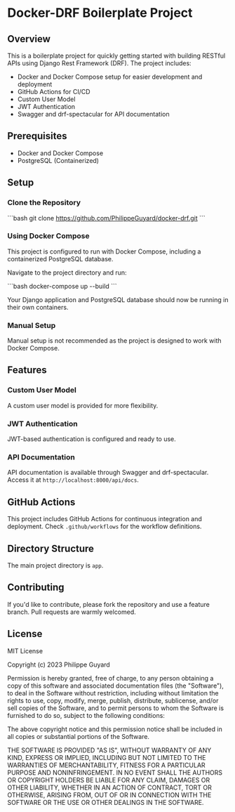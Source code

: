 # Docker-DRF Boilerplate Project

## Overview

This is a boilerplate project for quickly getting started with building RESTful APIs using Django Rest Framework (DRF). The project includes:

- Docker and Docker Compose setup for easier development and deployment
- GitHub Actions for CI/CD
- Custom User Model
- JWT Authentication
- Swagger and drf-spectacular for API documentation

## Prerequisites

- Docker and Docker Compose
- PostgreSQL (Containerized)

## Setup

### Clone the Repository

\```bash
git clone https://github.com/PhilippeGuyard/docker-drf.git
\```

### Using Docker Compose

This project is configured to run with Docker Compose, including a containerized PostgreSQL database.

Navigate to the project directory and run:

\```bash
docker-compose up --build
\```

Your Django application and PostgreSQL database should now be running in their own containers.

### Manual Setup

Manual setup is not recommended as the project is designed to work with Docker Compose.

## Features

### Custom User Model

A custom user model is provided for more flexibility.

### JWT Authentication

JWT-based authentication is configured and ready to use.

### API Documentation

API documentation is available through Swagger and drf-spectacular. Access it at `http://localhost:8000/api/docs`.

## GitHub Actions

This project includes GitHub Actions for continuous integration and deployment. Check `.github/workflows` for the workflow definitions.

## Directory Structure

The main project directory is `app`.

## Contributing

If you'd like to contribute, please fork the repository and use a feature branch. Pull requests are warmly welcomed.

## License

MIT License

Copyright (c) 2023 Philippe Guyard

Permission is hereby granted, free of charge, to any person obtaining a copy
of this software and associated documentation files (the "Software"), to deal
in the Software without restriction, including without limitation the rights
to use, copy, modify, merge, publish, distribute, sublicense, and/or sell
copies of the Software, and to permit persons to whom the Software is
furnished to do so, subject to the following conditions:

The above copyright notice and this permission notice shall be included in all
copies or substantial portions of the Software.

THE SOFTWARE IS PROVIDED "AS IS", WITHOUT WARRANTY OF ANY KIND, EXPRESS OR
IMPLIED, INCLUDING BUT NOT LIMITED TO THE WARRANTIES OF MERCHANTABILITY,
FITNESS FOR A PARTICULAR PURPOSE AND NONINFRINGEMENT. IN NO EVENT SHALL THE
AUTHORS OR COPYRIGHT HOLDERS BE LIABLE FOR ANY CLAIM, DAMAGES OR OTHER
LIABILITY, WHETHER IN AN ACTION OF CONTRACT, TORT OR OTHERWISE, ARISING FROM,
OUT OF OR IN CONNECTION WITH THE SOFTWARE OR THE USE OR OTHER DEALINGS IN THE
SOFTWARE.

